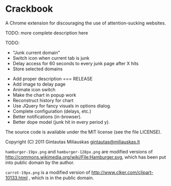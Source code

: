 Crackbook
=========

A Chrome extension for discouraging the use of attention-sucking websites.

TODO: more complete description here


TODO:

 + "Junk current domain"
 + Switch icon when current tab is junk
 + Delay access for 60 seconds to every junk page after X hits
 + Store selected domains
 - Add proper description
 === RELEASE
 - Add image to delay page
 - Animate icon switch
 - Make the chart in popup work
 - Reconstruct history for chart
 - Use JQuery for fancy visuals in options dialog.
 - Complete configuration (delays, etc.)
 - Better notifications (in-browser).
 - Better dope model (junk hit in every period y).


The source code is available under the MIT license (see the file LICENSE).

Copyright (C) 2011 Gintautas Miliauskas <gintautas@miliauskas.lt>


`hamburger-19px.png` and `hamburger-128px.png` are modified
versions of <http://commons.wikimedia.org/wiki/File:Hamburger.svg>, which has
been put into public domain by the author.

`carrot-19px.png` is a modified version of
<http://www.clker.com/clipart-10133.html> , which is in the public domain.
